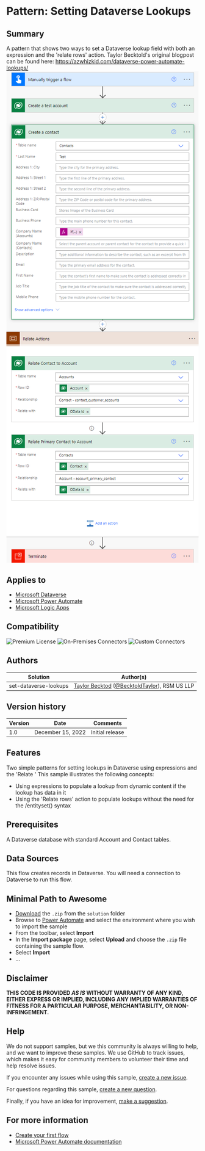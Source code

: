 # Pattern: Setting Dataverse Lookups

## Summary

 A pattern that shows two ways to set a Dataverse lookup field with both an expression and the 'relate rows' action. Taylor Becktold's original blogpost can be found here: https://azwhizkid.com/dataverse-power-automate-lookups/
![Screenshot of the Power Automate flow as a whole](assets/screenshot1.png)
![Continued screenshot of  the Power Automate flow as a whole](assets/screenshot2.png)

## Applies to

* [Microsoft Dataverse](https://learn.microsoft.com/en-us/power-apps/maker/data-platform/)
* [Microsoft Power Automate](https://docs.microsoft.com/power-automate/)
* [Microsoft Logic Apps](https://learn.microsoft.com/en-us/azure/logic-apps/logic-apps-overview)


## Compatibility

![Premium License](https://img.shields.io/badge/Premium%20License-Not%20Required-green.svg "Premium Power Apps license not required")
![On-Premises Connectors](https://img.shields.io/badge/On--Premises%20Connectors-No-green.svg "Does not use on-premise connectors")
![Custom Connectors](https://img.shields.io/badge/Custom%20Connectors-Not%20Required-green.svg "Does not use custom connectors")

## Authors

Solution|Author(s)
--------|---------
set-dataverse-lookups | [Taylor Becktod](https://github.com/TBecktold) ([@BecktoldTaylor](https://twitter.com/BecktoldTaylor)), RSM US LLP

## Version history

Version|Date|Comments
-------|----|--------
1.0|December 15, 2022|Initial release

## Features

Two simple patterns for setting lookups in Dataverse using expressions and the 'Relate '
This sample illustrates the following concepts:

* Using expressions to populate a lookup from dynamic content if the lookup has data in it
* Using the 'Relate rows' action to populate lookups without the need for the /entityset() syntax


## Prerequisites

A Dataverse database with standard Account and Contact tables.

## Data Sources

This flow creates records in Dataverse. You will need a connection to Dataverse to run this flow.


## Minimal Path to Awesome

* [Download](./solution/set-dataverse-lookups) the `.zip` from the `solution` folder
* Browse to [Power Automate](https://flow.microsoft.com/manage/environments) and select the environment where you wish to import the sample
* From the toolbar, select **Import**
* In the **Import package** page, select **Upload** and choose the `.zip` file containing the sample flow.
* Select **Import**
* ...


## Disclaimer

**THIS CODE IS PROVIDED *AS IS* WITHOUT WARRANTY OF ANY KIND, EITHER EXPRESS OR IMPLIED, INCLUDING ANY IMPLIED WARRANTIES OF FITNESS FOR A PARTICULAR PURPOSE, MERCHANTABILITY, OR NON-INFRINGEMENT.**

## Help

We do not support samples, but we this community is always willing to help, and we want to improve these samples. We use GitHub to track issues, which makes it easy for  community members to volunteer their time and help resolve issues.

If you encounter any issues while using this sample, [create a new issue](https://github.com/pnp/powerautomate-samples/issues/new?assignees=&labels=Needs%3A+Triage+%3Amag%3A%2Ctype%3Abug-suspected&template=bug-report.yml&sample=YOURSAMPLENAME&authors=@YOURGITHUBUSERNAME&title=YOURSAMPLENAME%20-%20).

For questions regarding this sample, [create a new question](https://github.com/pnp/powerautomate-samples/issues/new?assignees=&labels=Needs%3A+Triage+%3Amag%3A%2Ctype%3Abug-suspected&template=question.yml&sample=YOURSAMPLENAME&authors=@YOURGITHUBUSERNAME&title=YOURSAMPLENAME%20-%20).

Finally, if you have an idea for improvement, [make a suggestion](https://github.com/pnp/powerautomate-samples/issues/new?assignees=&labels=Needs%3A+Triage+%3Amag%3A%2Ctype%3Abug-suspected&template=suggestion.yml&sample=YOURSAMPLENAME&authors=@YOURGITHUBUSERNAME&title=YOURSAMPLENAME%20-%20).

## For more information

- [Create your first flow](https://docs.microsoft.com/en-us/power-automate/getting-started#create-your-first-flow)
- [Microsoft Power Automate documentation](https://docs.microsoft.com/en-us/power-automate/)



